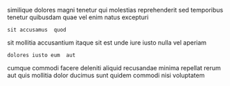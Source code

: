 <!--
title: Ameliorated composite support
author: Meaghan
date: 2015-01-18-2217
link: 2015-01-18-2217-ameliorated-composite-support
tags: [unicorns,Linux,Angularjs,ES6]
-->

similique dolores magni tenetur
qui  molestias reprehenderit sed 
temporibus tenetur quibusdam quae vel enim natus excepturi
 	sit accusamus  quod
sit mollitia 
accusantium  itaque   sit
est unde iure iusto nulla vel
  aperiam   
 	dolores iusto eum  aut
cumque  commodi facere deleniti aliquid
recusandae minima repellat rerum aut 
quis mollitia dolor ducimus   sunt quidem commodi nisi
  voluptatem 